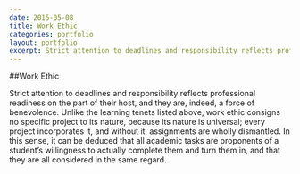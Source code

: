 ```yaml
---
date: 2015-05-08
title: Work Ethic
categories: portfolio
layout: portfolio
excerpt: Strict attention to deadlines and responsibility reflects professional readiness on the part of their host, and they are, indeed, a force of benevolence. Unlike the learning tenets listed above, work ethic consigns no specific project to its nature, because its nature is universal; every project incorporates it, and without it, assignments are wholly dismantled. In this sense, it can be deduced that all academic tasks are proponents of a student’s willingness to actually complete them and turn them in, and that they are all considered in the same regard. 
---
```


##Work Ethic

Strict attention to deadlines and responsibility reflects professional readiness on the part of their host, and they are, indeed, a force of benevolence. Unlike the learning tenets listed above, work ethic consigns no specific project to its nature, because its nature is universal; every project incorporates it, and without it, assignments are wholly dismantled. In this sense, it can be deduced that all academic tasks are proponents of a student’s willingness to actually complete them and turn them in, and that they are all considered in the same regard. 
